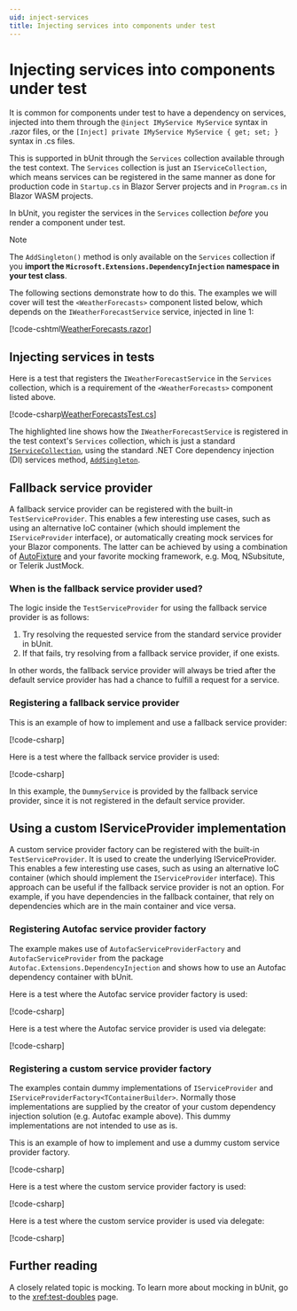 ```yaml
---
uid: inject-services
title: Injecting services into components under test
---
```


# Injecting services into components under test

It is common for components under test to have a dependency on services, injected into them through the `@inject IMyService MyService` syntax in .razor files, or the `[Inject] private IMyService MyService { get; set; }` syntax in .cs files.

This is supported in bUnit through the `Services` collection available through the test context. The `Services` collection is just an `IServiceCollection`, which means services can be registered in the same manner as done for production code in `Startup.cs` in Blazor Server projects and in `Program.cs` in Blazor WASM projects.

In bUnit, you register the services in the `Services` collection _before_ you render a component under test. 

> [!NOTE]
> The `AddSingleton()` method is only available on the `Services` collection if you **import the `Microsoft.Extensions.DependencyInjection` namespace in your test class**.

The following sections demonstrate how to do this. The examples we will cover will test the `<WeatherForecasts>` component listed below, which depends on the `IWeatherForecastService` service, injected in line 1:

[!code-cshtml[WeatherForecasts.razor](../../../samples/components/WeatherForecasts.razor?highlight=1)]

## Injecting services in tests

Here is a test that registers the `IWeatherForecastService` in the `Services` collection, which is a requirement of the `<WeatherForecasts>` component listed above.

[!code-csharp[WeatherForecastsTest.cs](../../../samples/tests/xunit/WeatherForecastsTest.cs?start=17&end=25&highlight=2)]

The highlighted line shows how the `IWeatherForecastService` is registered in the test context's `Services` collection, which is just a standard [`IServiceCollection`](https://docs.microsoft.com/en-us/dotnet/api/microsoft.extensions.dependencyinjection.iservicecollection), using the standard .NET Core dependency injection (DI) services method, [`AddSingleton`](https://docs.microsoft.com/en-us/dotnet/api/microsoft.extensions.dependencyinjection.servicecollectionserviceextensions.addsingleton?view=dotnet-plat-ext-3.1#Microsoft_Extensions_DependencyInjection_ServiceCollectionServiceExtensions_AddSingleton__1_Microsoft_Extensions_DependencyInjection_IServiceCollection___0_).

##  Fallback service provider

A fallback service provider can be registered with the built-in `TestServiceProvider`. This enables a few interesting use cases, such as using an alternative IoC container (which should implement the `IServiceProvider` interface), or automatically creating mock services for your Blazor components. The latter can be achieved by using a combination of [AutoFixture](https://github.com/AutoFixture/AutoFixture) and your favorite mocking framework, e.g. Moq, NSubsitute, or Telerik JustMock.

### When is the fallback service provider used?

The logic inside the `TestServiceProvider` for using the fallback service provider is as follows:

1. Try resolving the requested service from the standard service provider in bUnit.
2. If that fails, try resolving from a fallback service provider, if one exists.

In other words, the fallback service provider will always be tried after the default service provider has had a chance to fulfill a request for a service.

### Registering a fallback service provider

This is an example of how to implement and use a fallback service provider:

[!code-csharp[](../../../samples/tests/xunit/FallbackServiceProvider.cs?start=5&end=13)]

Here is a test where the fallback service provider is used:

[!code-csharp[](../../../samples/tests/xunit/FallBackServiceProviderUsage.cs?start=11&end=15)]

In this example, the `DummyService` is provided by the fallback service provider, since it is not registered in the default service provider.

## Using a custom IServiceProvider implementation
A custom service provider factory can be registered with the built-in `TestServiceProvider`. It is used to create the underlying IServiceProvider. This enables a few interesting use cases, such as using an alternative IoC container (which should implement the `IServiceProvider` interface). This approach can be useful if the fallback service provider is not an option. For example, if you have dependencies in the fallback container, that rely on dependencies which are in the main container and vice versa.

### Registering Autofac service provider factory
The example makes use of `AutofacServiceProviderFactory` and `AutofacServiceProvider` from the package `Autofac.Extensions.DependencyInjection` and shows how to use an Autofac dependency container with bUnit.

Here is a test where the Autofac service provider factory is used:

[!code-csharp[](../../../samples/tests/xunit/CustomServiceProviderFactoryUsage.cs?start=32&end=56)]

Here is a test where the Autofac service provider is used via delegate:

[!code-csharp[](../../../samples/tests/xunit/CustomServiceProviderFactoryUsage.cs?start=58&end=88)]

### Registering a custom service provider factory
The examples contain dummy implementations of `IServiceProvider` and `IServiceProviderFactory<TContainerBuilder>`. Normally those implementations are supplied by the creator of your custom dependency injection solution (e.g. Autofac example above). This dummy implementations are not intended to use as is.

This is an example of how to implement and use a dummy custom service provider factory.

[!code-csharp[](../../../samples/tests/xunit/CustomServiceProviderFactory.cs?start=8&end=49)]

Here is a test where the custom service provider factory is used:

[!code-csharp[](../../../samples/tests/xunit/CustomServiceProviderFactoryUsage.cs?start=15&end=19)]

Here is a test where the custom service provider is used via delegate:

[!code-csharp[](../../../samples/tests/xunit/CustomServiceProviderFactoryUsage.cs?start=25&end=29)]

## Further reading

A closely related topic is mocking. To learn more about mocking in bUnit, go to the <xref:test-doubles> page.

